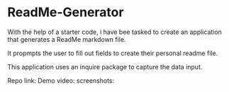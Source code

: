 # ReadMe-Generator

With the help of a starter code, i have bee tasked to create an application that generates a ReadMe markdown file.

It propmpts the user to fill out fields to create their personal readme file.

This application uses an inquire package to capture the data input.

Repo link:
Demo video:
screenshots:
